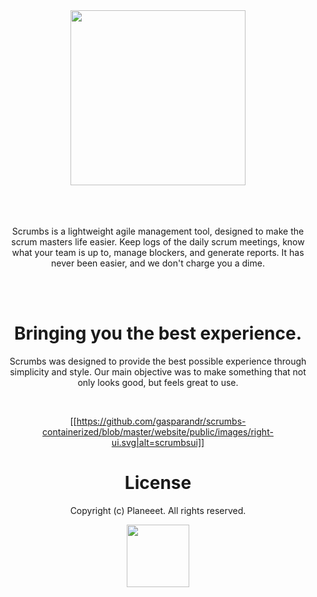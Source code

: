 
<div align="center">
  <a href="https://www.scrumbs.app/">
    <img width="280px"
      src="https://www.scrumbs.app/public/images/scrumbs-logo-colored.svg">
  </a>
  
  <br>
  <br>
  <br>
  <br>
  
  <p>Scrumbs is a lightweight agile management tool, designed to make the scrum masters life easier. Keep logs of the daily scrum meetings, know what your team is up to, manage blockers, and generate reports. It has never been easier, and we don't charge you a dime.</p>
  
  <br>
  <br>
  
  <h1>Bringing you the best experience.</h1>
  
  <p>Scrumbs was designed to provide the best possible experience through simplicity and style. Our main objective was to make something that not only looks good, but feels great to use.</p>
  
  <br>
  
  [[https://github.com/gasparandr/scrumbs-containerized/blob/master/website/public/images/right-ui.svg|alt=scrumbsui]]
  
  <h1>License</h1>
  
  <p>Copyright (c) Planeeet. All rights reserved.</p>
  
  
  <a href="http://planeeet.com/">
    <img width="100px"
      src="http://www.planeeet.com/wp-content/themes/planeeet/frontend/img/logo.svg">
  </a>


</div>
